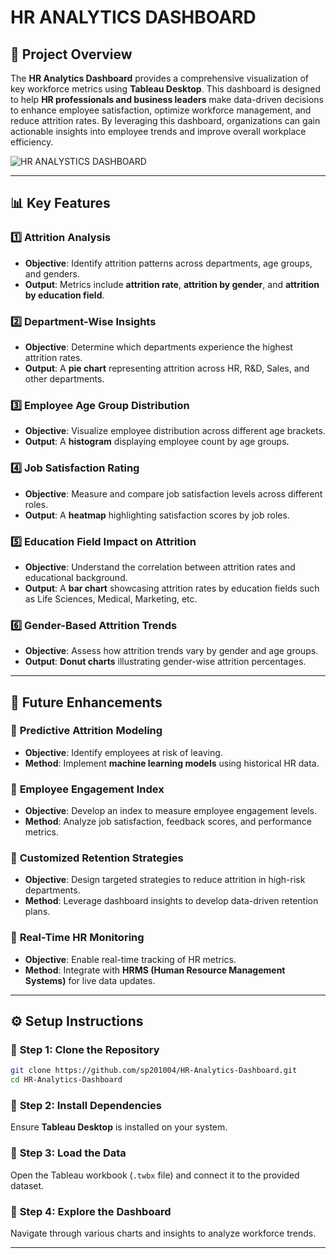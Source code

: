 # HR ANALYTICS DASHBOARD

## 📌 Project Overview
The **HR Analytics Dashboard** provides a comprehensive visualization of key workforce metrics using **Tableau Desktop**. This dashboard is designed to help **HR professionals and business leaders** make data-driven decisions to enhance employee satisfaction, optimize workforce management, and reduce attrition rates. By leveraging this dashboard, organizations can gain actionable insights into employee trends and improve overall workplace efficiency.

![HR ANALYSTICS DASHBOARD](https://github.com/user-attachments/assets/7bce8de1-b2e4-41e0-b439-b789265e3f74)

---

## 📊 Key Features

### 1️⃣ **Attrition Analysis**
- **Objective**: Identify attrition patterns across departments, age groups, and genders.
- **Output**: Metrics include **attrition rate**, **attrition by gender**, and **attrition by education field**.

### 2️⃣ **Department-Wise Insights**
- **Objective**: Determine which departments experience the highest attrition rates.
- **Output**: A **pie chart** representing attrition across HR, R&D, Sales, and other departments.

### 3️⃣ **Employee Age Group Distribution**
- **Objective**: Visualize employee distribution across different age brackets.
- **Output**: A **histogram** displaying employee count by age groups.

### 4️⃣ **Job Satisfaction Rating**
- **Objective**: Measure and compare job satisfaction levels across different roles.
- **Output**: A **heatmap** highlighting satisfaction scores by job roles.

### 5️⃣ **Education Field Impact on Attrition**
- **Objective**: Understand the correlation between attrition rates and educational background.
- **Output**: A **bar chart** showcasing attrition rates by education fields such as Life Sciences, Medical, Marketing, etc.

### 6️⃣ **Gender-Based Attrition Trends**
- **Objective**: Assess how attrition trends vary by gender and age groups.
- **Output**: **Donut charts** illustrating gender-wise attrition percentages.

---

## 🚀 Future Enhancements

### 🔹 **Predictive Attrition Modeling**
- **Objective**: Identify employees at risk of leaving.
- **Method**: Implement **machine learning models** using historical HR data.

### 🔹 **Employee Engagement Index**
- **Objective**: Develop an index to measure employee engagement levels.
- **Method**: Analyze job satisfaction, feedback scores, and performance metrics.

### 🔹 **Customized Retention Strategies**
- **Objective**: Design targeted strategies to reduce attrition in high-risk departments.
- **Method**: Leverage dashboard insights to develop data-driven retention plans.

### 🔹 **Real-Time HR Monitoring**
- **Objective**: Enable real-time tracking of HR metrics.
- **Method**: Integrate with **HRMS (Human Resource Management Systems)** for live data updates.

---

## ⚙️ Setup Instructions

### 🔹 **Step 1: Clone the Repository**
```bash
git clone https://github.com/sp201004/HR-Analytics-Dashboard.git
cd HR-Analytics-Dashboard
```

### 🔹 **Step 2: Install Dependencies**
Ensure **Tableau Desktop** is installed on your system.

### 🔹 **Step 3: Load the Data**
Open the Tableau workbook (`.twbx` file) and connect it to the provided dataset.

### 🔹 **Step 4: Explore the Dashboard**
Navigate through various charts and insights to analyze workforce trends.

---
